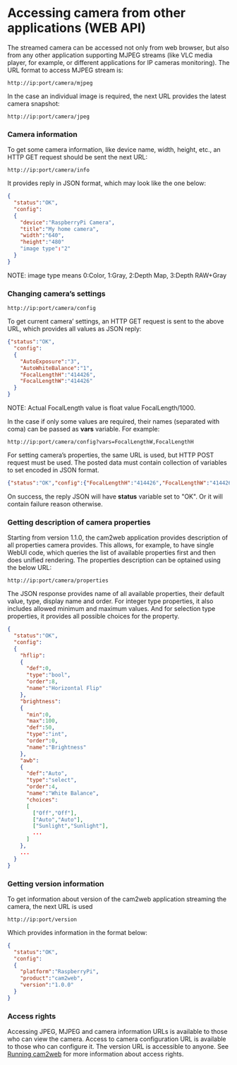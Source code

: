 # Accessing camera from other applications (WEB API)

The streamed camera can be accessed not only from web browser, but also from any other application supporting MJPEG streams (like VLC media player, for example, or different applications for IP cameras monitoring). The URL format to access MJPEG stream is:
```
http://ip:port/camera/mjpeg
```

In the case an individual image is required, the next URL provides the latest camera snapshot:
```
http://ip:port/camera/jpeg
```

### Camera information
To get some camera information, like device name, width, height, etc., an HTTP GET request should be sent the next URL:
```
http://ip:port/camera/info
```
It provides reply in JSON format, which may look like the one below:
```JSON
{
  "status":"OK",
  "config":
  {
    "device":"RaspberryPi Camera",
    "title":"My home camera",
    "width":"640",
    "height":"480"
    "image type":"2"
  }
}
````
  NOTE: image type means 0:Color, 1:Gray, 2:Depth Map, 3:Depth RAW+Gray


### Changing camera’s settings
```
http://ip:port/camera/config
```
To get current camera’ settings, an HTTP GET request is sent to the above URL, which provides all values as JSON reply:
```JSON
{"status":"OK",
  "config":
  {
    "AutoExposure":"3",
    "AutoWhiteBalance":"1",
    "FocalLengthH":"414426",
    "FocalLengthW":"414426"
  }
}
```
NOTE: Actual FocalLength value is float value FocalLength/1000.

In the case if only some values are required, their names (separated with coma) can be passed as **vars** variable. For example:
```
http://ip:port/camera/config?vars=FocalLengthW,FocalLengthH
```

For setting camera’s properties, the same URL is used, but HTTP POST request must be used. The posted data must contain collection of variables to set encoded in JSON format.
```JSON
{"status":"OK","config":{"FocalLengthH":"414426","FocalLengthW":"414426"}}
```
On success, the reply JSON will have **status** variable set to "OK". Or it will contain failure reason otherwise.

### Getting description of camera properties
Starting from version 1.1.0, the cam2web application provides description of all properties camera provides. This allows, for example, to have single WebUI code, which queries the list of available properties first and then does unified rendering. The properties description can be optained using the below URL:
```
http://ip:port/camera/properties
```

The JSON response provides name of all available properties, their default value, type, display name and order. For integer type properties, it also includes allowed minimum and maximum values. And for selection type properties, it provides all possible choices for the property.
```JSON
{
  "status":"OK",
  "config":
  {
    "hflip":
    {
      "def":0,
      "type":"bool",
      "order":8,
      "name":"Horizontal Flip"
    },
    "brightness":
    {
      "min":0,
      "max":100,
      "def":50,
      "type":"int",
      "order":0,
      "name":"Brightness"
    },
    "awb":
    {
      "def":"Auto",
      "type":"select",
      "order":4,
      "name":"White Balance",
      "choices":
      [
        ["Off","Off"],
        ["Auto","Auto"],
        ["Sunlight","Sunlight"],
        ...
      ]
    },
    ...
  }
}
```

### Getting version information
To get information about version of the cam2web application streaming the camera, the next URL is used
```
http://ip:port/version
```
Which provides information in the format below:
```JSON
{
  "status":"OK",
  "config":
  {
    "platform":"RaspberryPi",
    "product":"cam2web",
    "version":"1.0.0"
  }
}
```

### Access rights
Accessing JPEG, MJPEG and camera information URLs is available to those who can view the camera. Access to camera configuration URL is available to those who can configure it. The version URL is accessible to anyone. See [Running cam2web](Running.md) for more information about access rights.
